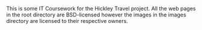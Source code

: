 This is some IT Coursework for the Hickley Travel project. All the web pages in the root directory are BSD-licensed however the images in the images directory are licensed to their respective owners.